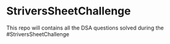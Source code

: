 # StriversSheetChallenge
This repo will contains all the DSA questions solved during the #StriversSheetChallenge 
